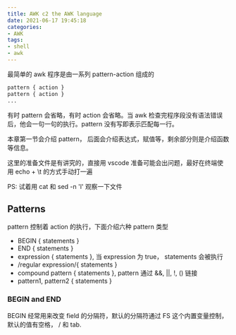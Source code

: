 ```yaml
---
title: AWK c2 the AWK language
date: 2021-06-17 19:45:18
categories:
- AWK
tags:
- shell
- awk
---
```


最简单的 awk 程序是由一系列 pattern-action 组成的

```sh
pattern { action }
pattern { action }
...
```

有时 pattern 会省略，有时 action 会省略。当 awk 检查完程序段没有语法错误后，他会一句一句的执行。pattern 没有写即表示匹配每一行。

本章第一节会介绍 pattern， 后面会介绍表达式，赋值等，剩余部分则是介绍函数等信息。

这里的准备文件是有讲究的，直接用 vscode 准备可能会出问题，最好在终端使用 echo + \t 的方式手动打一遍

PS: 试着用 cat 和 sed -n 'l' 观察一下文件

## Patterns

pattern 控制着 action 的执行，下面介绍六种 pattern 类型

* BEGIN { statements }
* END { statements }
* expression { statements }, 当 expression 为 true， statements 会被执行
* /regular expression/{ statements }
* compound pattern { statements }, pattern 通过 &&, ||, !, () 链接
* pattern1, pattern2 { statements }

### BEGIN and END

BEGIN 经常用来改变 field 的分隔符，默认的分隔符通过 FS 这个内置变量控制，默认的值有空格， / 和 tab.